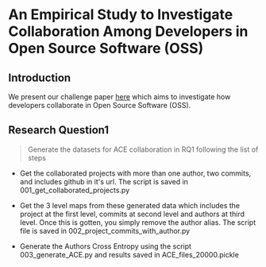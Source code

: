 # An Empirical Study to Investigate Collaboration Among Developers in Open Source Software (OSS)

## Introduction

We present our challenge paper [here](https://msr2023-challenge.hotcrp.com/paper/6?cap=hcav6MHcVLkyejDfgegVtxLKcEkWB)
which aims to investigate how developers collaborate in Open Source Software (OSS).

## Research Question1

> Generate the datasets for ACE collaboration in RQ1 following the list of steps

- Get the collaborated projects with more than one author, two commits, and includes github in it's url. The script is saved in 001_get_collaborated_projects.py

- Get the 3 level maps from these generated data which includes the project at the first level, commits at second level and authors at third level. Once this is gotten, you simply remove the author alias. The script file is saved in 002_project_commits_with_author.py

- Generate the Authors Cross Entropy using the script 003_generate_ACE.py and results saved in ACE_files_20000.pickle


